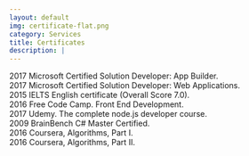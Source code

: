 ```yaml
---
layout: default
img: certificate-flat.png
category: Services
title: Certificates
description: |
---
```

 2017 Microsoft Certified Solution Developer: App Builder.<br/>
 2017 Microsoft Certified Solution Developer: Web Applications.<br/>
 2015 IELTS English certificate (Overall Score 7.0).<br/>
 2016 Free Code Camp. Front End Development. <br/>
 2017 Udemy. The complete node.js developer course.<br/>
 2009 BrainBench C# Master Certified.<br/>
 2016 Coursera, Algorithms, Part I.<br/>
 2016 Coursera, Algorithms, Part II.<br/>

